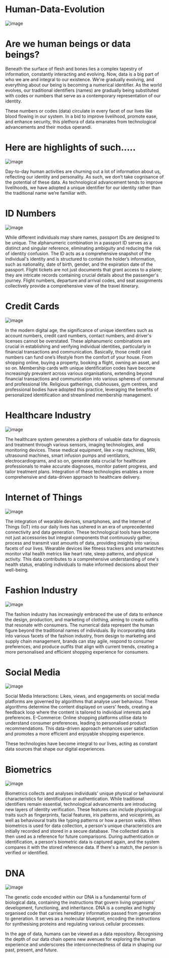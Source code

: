 # Human-Data-Evolution

![image](https://github.com/pinnaclepaul007/Human-Data-Revolution/assets/105908253/f6f065e4-ad51-4c09-a7dc-c6bf927e7246)

# Are we human beings or data beings?

Beneath the surface of flesh and bones lies a complex tapestry of information, constantly interacting and evolving. Now, data is a big part of who we are and integral to our existence. We're gradually evolving, and everything about our being is becoming a numerical identifier. As the world evolves, our traditional identifiers (names) are gradually being substituted with codes or numbers that serve as a contemporary representation of our identity.

These numbers or codes (data) circulate in every facet of our lives like blood flowing in our system. In a bid to improve livelihood, promote ease, and enhance security, this plethora of data emanates from technological advancements and their modus operandi. 

# Here are highlights of such…..

![image](https://github.com/pinnaclepaul007/Human-Data-Revolution/assets/105908253/5a8d0e26-6f9e-4af2-9cb3-7c1bd0e56cf6)

Day-to-day human activities are churning out a lot of information about us, reflecting our identity and personality. As such, we don’t take cognisance of the potential of these data. As technological advancement tends to improve livelihoods, we have adopted a unique identifier for our identity rather than the traditional name we’re familiar with. 


# ID Numbers
![image](https://github.com/pinnaclepaul007/Human-Data-Revolution/assets/105908253/a099c47b-7592-4cb6-9b80-a3216c292bd2)

While different individuals may share names, passport IDs are designed to be unique. The alphanumeric combination in a passport ID serves as a distinct and singular reference, eliminating ambiguity and reducing the risk of identity confusion. The ID acts as a comprehensive snapshot of the individual's identity and is structured to contain the holder’s information, such as nationality, date of birth, gender, and the expiration date of the passport.
Flight tickets are not just documents that grant access to a plane; they are intricate records containing crucial details about the passenger's journey. Flight numbers, departure and arrival codes, and seat assignments collectively provide a comprehensive view of the travel itinerary.


# Credit Cards
![image](https://github.com/pinnaclepaul007/Human-Data-Revolution/assets/105908253/a500ab91-5453-46db-842a-c6a0a17d5da6)

In the modern digital age, the significance of unique identifiers such as account numbers, credit card numbers, contact numbers, and driver's licenses cannot be overstated. These alphanumeric combinations are crucial in establishing and verifying individual identities, particularly in financial transactions and communication. Basically, those credit card numbers can fund one’s lifestyle from the comfort of your house. From shopping online, buying a property, booking a flight, owning an asset, and so on.
Membership cards with unique identification codes have become increasingly prevalent across various organisations, extending beyond financial transactions and communication into various spheres of communal and professional life. Religious gatherings, clubhouses, gym centres, and professional bodies have adopted this practice, leveraging the benefits of personalized identification and streamlined membership management.


# Healthcare Industry
![image](https://github.com/pinnaclepaul007/Human-Data-Revolution/assets/105908253/cbf0cf25-ff34-4138-947a-c07ad2d917a6)

The healthcare system generates a plethora of valuable data for diagnosis and treatment through various sensors, imaging technologies, and monitoring devices. These medical equipment, like x-ray machines, MRI, ultrasound machines, smart infusion pumps and ventilators, electrocardiograms, and so on, generate data crucial for healthcare professionals to make accurate diagnoses, monitor patient progress, and tailor treatment plans. Integration of these technologies enables a more comprehensive and data-driven approach to healthcare delivery.


# Internet of Things
![image](https://github.com/pinnaclepaul007/Human-Data-Revolution/assets/105908253/42699a59-be0c-486c-8574-4a48c5f89e23)

The integration of wearable devices, smartphones, and the Internet of Things (IoT) into our daily lives has ushered in an era of unprecedented connectivity and data generation. These technological tools have become not just accessories but integral components that continuously gather, process and transmit vast amounts of data, providing insights into various facets of our lives.
Wearable devices like fitness trackers and smartwatches monitor vital health metrics like heart rate, sleep patterns, and physical activity. This data contributes to a comprehensive understanding of one's health status, enabling individuals to make informed decisions about their well-being.


# Fashion Industry
![image](https://github.com/pinnaclepaul007/Human-Data-Revolution/assets/105908253/30f1d01c-6c0a-4ab3-80b8-6ab5ba4c5f7e)

The fashion industry has increasingly embraced the use of data to enhance the design, production, and marketing of clothing, aiming to create outfits that resonate with consumers. The numerical data represent the human figure beyond the traditional names of individuals. By incorporating data into various facets of the fashion industry, from design to marketing and supply chain management, brands can stay agile, respond to consumer preferences, and produce outfits that align with current trends, creating a more personalised and efficient shopping experience for consumers.


# Social Media
![image](https://github.com/pinnaclepaul007/Human-Data-Revolution/assets/105908253/5dc26f4e-6d47-458b-a594-4a0e45375f08)

Social Media Interactions: Likes, views, and engagements on social media platforms are governed by algorithms that analyse user behaviour. These algorithms determine the content displayed on users' feeds, creating a feedback loop where the content is tailored to individual interests and preferences.
E-Commerce: Online shopping platforms utilise data to understand consumer preferences, leading to personalised product recommendations. This data-driven approach enhances user satisfaction and promotes a more efficient and enjoyable shopping experience.

These technologies have become integral to our lives, acting as constant data sources that shape our digital experiences.


# Biometrics
![image](https://github.com/pinnaclepaul007/Human-Data-Revolution/assets/105908253/0187b0fc-bc6d-48a5-b516-13d31c85fb6d)

Biometrics collects and analyses individuals' unique physical or behavioural characteristics for identification or authentication. While traditional identifiers remain essential, technological advancements are introducing new layers of identity verification. These features can include physiological traits such as fingerprints, facial features, iris patterns, and voiceprints, as well as behavioural traits like typing patterns or how a person walks.
When biometrics is used for data collection, a person's unique characteristics are initially recorded and stored in a secure database. The collected data is then used as a reference for future comparisons. During authentication or identification, a person's biometric data is captured again, and the system compares it with the stored reference data. If there's a match, the person is verified or identified.


# DNA
![image](https://github.com/pinnaclepaul007/Human-Data-Revolution/assets/105908253/d871fbf5-fa60-4912-a8c3-887fdd8d54ca)

The genetic code encoded within our DNA is a fundamental form of biological data, containing the instructions that govern living organisms' development, functioning, and inheritance. DNA is a complex and highly organised code that carries hereditary information passed from generation to generation. It serves as a molecular blueprint, encoding the instructions for synthesising proteins and regulating various cellular processes.


In the age of data, humans can be viewed as a data repository. Recognising the depth of our data chain opens new avenues for exploring the human experience and underscores the interconnectedness of data in shaping our past, present, and future.
